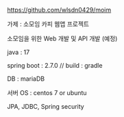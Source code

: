 https://github.com/wlsdn0429/moim

가제 : 소모임 카피 웹앱 프로젝트

소모임을 위한 Web 개발 및 API 개발 (예정)

java : 17

spring boot : 2.7.0 // build : gradle

DB : mariaDB

서버 OS : centos 7 or ubuntu

JPA, JDBC, Spring security
